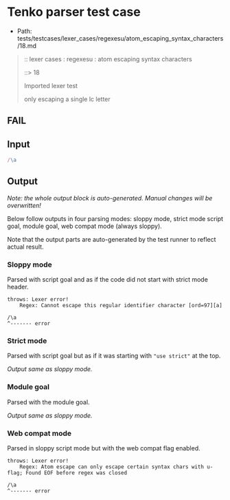 # Tenko parser test case

- Path: tests/testcases/lexer_cases/regexesu/atom_escaping_syntax_characters/18.md

> :: lexer cases : regexesu : atom escaping syntax characters
>
> ::> 18
>
> Imported lexer test
>
> only escaping a single lc letter

## FAIL

## Input

`````js
/\a
`````

## Output

_Note: the whole output block is auto-generated. Manual changes will be overwritten!_

Below follow outputs in four parsing modes: sloppy mode, strict mode script goal, module goal, web compat mode (always sloppy).

Note that the output parts are auto-generated by the test runner to reflect actual result.

### Sloppy mode

Parsed with script goal and as if the code did not start with strict mode header.

`````
throws: Lexer error!
    Regex: Cannot escape this regular identifier character [ord=97][a]

/\a
^------- error
`````

### Strict mode

Parsed with script goal but as if it was starting with `"use strict"` at the top.

_Output same as sloppy mode._

### Module goal

Parsed with the module goal.

_Output same as sloppy mode._

### Web compat mode

Parsed in sloppy script mode but with the web compat flag enabled.

`````
throws: Lexer error!
    Regex: Atom escape can only escape certain syntax chars with u-flag; Found EOF before regex was closed

/\a
^------- error
`````


